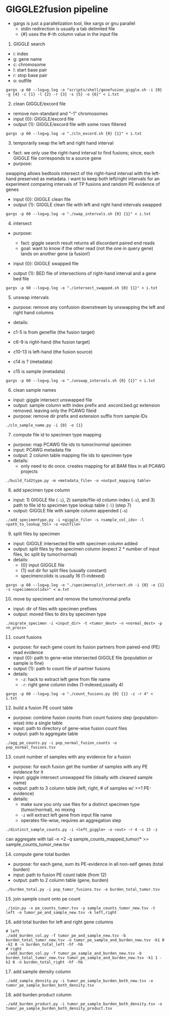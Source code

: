 # GIGGLE2fusion pipeline

- gargs is just a parallelization tool, like xargs or gnu parallel
    - stdin redirection is usually a tab delimited file
    - {#} uses the #-th column value in the input file

1. GIGGLE search

- i: index
- g: gene name
- c: chromosome
- l: start base pair
- r: stop base pair
- o: outfile

```
gargs -p 60 --log=g.log -o "scripts/shell/genefusion_giggle.sh -i {0} -g {4} -c {1} -l {2} -r {3} -s {5} -o {6}" < i.txt
```

2. clean GIGGLE/excord file

- remove non-standard and "-1" chromosomes
- input {0}: GIGGLE/excord file
- output {1}: GIGGLE/excord file with some rows filtered

```
gargs -p 60 --log=g.log -o "./cln_excord.sh {0} {1}" < i.txt
```

3. temporarily swap the left and right hand interval

- fact: we only use the right-hand interval to find fusions; since, each GIGGLE file corresponds to a source gene
- purpose: 

swapping allows bedtools intersect of the right-hand interval with the left-hand preserved as metadata.
i want to keep both left/right intervals for an experiment comparing intervals of TP fusions and random PE evidence of genes

- input {0}: GIGGLE clean file
- output {1}: GIGGLE clean file with left and right hand intervals swapped

```
gargs -p 60 --log=g.log -o "./swap_intervals.sh {0} {1}" < i.txt
```

4. intersect

- purpose: 
    - fact: giggle search result returns all discordant paired end reads
    - goal: want to know if the other read (not the one in query gene) lands on another gene (a fusion!)

- input {0}: GIGGLE swapped file
- output {1}: BED file of intersections of right-hand interval and a gene bed file

```
gargs -p 60 --log=g.log -o "./intersect_swapped.sh {0} {1}" < i.txt
```

5. unswap intervals

- purpose: remove any confusion downstream by unswapping the left and right hand columns

- details:

- c1-5 is from genefile (the fusion target)
- c6-9 is right-hand (the fusion target)
- c10-13 is left-hand (the fusion source)
- c14 is ? (metadata)
- c15 is sample (metadata)

```
gargs -p 60 --log=g.log -o "./unswap_intervals.sh {0} {1}" < i.txt
```

6. clean sample names

- input: giggle intersect unswapped file
- output: sample column with index prefix and .excord.bed.gz extension removed. leaving only the PCAWG fileid
- purpose: remove dir prefix and extension suffix from sample IDs

```
./cln_sample_name.py -i {0} -o {1}
```

7. compute file id to specimen type mapping

- purpose: map PCAWG file ids to tumor/normal specimen
- input: PCAWG metadata file
- output: 2 column table mapping file ids to specimen type
- details:
    - only need to do once. creates mapping for all BAM files in all PCAWG projects
 
```
./build_fid2type.py -m <metadata_file> -o <output_mapping table>
```

8. add specimen type column

- input: 1) GIGGLE file (`-i`), 2) sample/file-id column index (`-s`), and 3) path to file id to specimen type lookup table (`-l`) (step 7)
- output: GIGGLE file with sample column appended (`-o`)

```
./add_specimentype.py -i <giggle_file> -s <sample_col_idx> -l <path_to_lookup_tbl> -o <outfile>
```

9. split files by specimen

- input: GIGGLE intersected file with specimen column added
- output: split files by the specimen column (expect 2 * number of input files, bc split by tumor/normal)
- details:
    - {0} input GIGGLE file
    - {1} out dir for split files (usually constant)
    - specimencolidx is usually 16 (1-indexed)
```
gargs -p 60 --log=g.log -o "./specimensplit_intersect.sh -i {0} -o {1} -s <specimencolidx>" < w.txt
```

10. move by speciment and remove the tumor/normal prefix

- input: dir of files with specimen prefixes
- output: moved files to dirs by specimen type
```
./migrate_specimen -i <input_dir> -t <tumor_dest> -n <normal_dest> -p <n_procs>
```

11. count fusions

- purpose: for each gene count its fusion partners from paired-end (PE) read evidence
- input {0}: path to gene-wise intersected GIGGLE file (population or sample is fine)
- output {1}: path to count file of partner fusions
- details:
    - `-z`: hack to extract left gene from file name
    - `-r`: right gene column index (1-indexed,usually 4)
```
gargs -p 60 --log=g.log -o "./count_fusions.py {0} {1} -z -r 4" < i.txt
```

12. build a fusion PE count table

- purpose: combine fusion counts from count fusions step (population-wise) into a single table
- input: path to directory of gene-wise fusion count files
- output: path to aggregate table

```
./agg_pe_counts.py -i pop_normal_fusion_counts -o pop_normal_fusions.tsv
```

13. count number of samples with any evidence for a fusion

- purpose: for each fusion get the number of samples with any PE evidence for it
- input: giggle intersect unswapped file (ideally with cleaned sample name)
- output: path to 3 column table (left, right, # of samples w/ >=1 PE-evidence)
- details:
    - make sure you only use files for a distinct specimen type (tumor/normal), no mixing
    - `-z` will extract left gene from input file name
    - operates file-wise, requires an aggregation step
```
./distinct_sample_counts.py -i <left_giggle> -o <out> -r 4 -s 15 -z 
```

can aggregate with tail -n +2 -q sample_counts_mapped_tumor/* >> sample_counts_tumor_new.tsv

14. compute gene total burden

- purpose: for each gene, sum its PE-evidence in all non-self genes (total burden)
- input: path to fusion PE count table (from 12)
- output: path to 2 column table (gene, burden)

```
./burden_total.py -i pop_tumor_fusions.tsv -o burden_total_tumor.tsv
```

15. join sample count onto pe count

```
./join.py -x pe_counts_tumor.tsv -y sample_counts_tumor_new.tsv -t left -o tumor_pe_and_sample_new.tsv -k left,right
```

16. add total burden for left and right gene columns

```
# left
./add_burden_col.py -f tumor_pe_and_sample_new.tsv -b burden_total_tumor_new.tsv -o tumor_pe_sample_and_burden_new.tsv -k1 0 -k2 0 -n burden_total_left -hf -hb
# right
./add_burden_col.py -f tumor_pe_sample_and_burden_new.tsv -b burden_total_tumor_new.tsv tumor_pe_sample_and_burden_new.tsv -k1 1 -k2 0 -n burden_total_right -hf -hb
```

17. add sample density column

```
./add_sample_density.py -i tumor_pe_sample_burden_both_new.tsv -o tumor_pe_sample_burden_both_density.tsv
```

18. add burden product column

```
./add_burden_product.py -i tumor_pe_sample_burden_both_density.tsv -o tumor_pe_sample_burden_both_density_product.tsv
```

